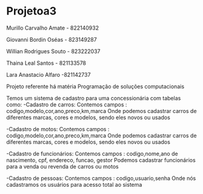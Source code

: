 # Projetoa3

Murillo Carvalho Amate - 822140932

Giovanni Bordin Oséas - 823149287

Willian Rodrigues Souto - 823222037

Thaina Leal Santos - 821133578 

Lara Anastacio Alfaro -821142737

Projeto referente há matéria Programação de soluções computacionais 

Temos um sistema de cadastro para uma concessionária com tabelas como:
-Cadastro de carros: Contemos campos : codigo,modelo,cor,ano,preco,km,marca
Onde podemos cadastrar carros de diferentes marcas, cores e modelos, sendo eles novos ou usados 

-Cadastro de motos: Contemos campos : codigo,modelo,cor,ano,preco,km,marca
Onde podemos cadastrar carros de diferentes marcas, cores e modelos, sendo eles novos ou usados

-Cadastro de funcionários: Contemos campos : codigo,nome,ano de nascimento, cpf, endereco, funcao, gestor 
Podemos cadastrar funcionários para a venda ou revenda de carros ou motos 

-Cadastro de pessoas: Contemos campos : codigo,usuario,senha
Onde nós cadastramos os usuários para acesso total ao sistema 




